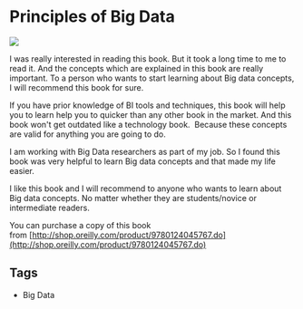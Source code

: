 # Principles of Big Data

![](http://2.bp.blogspot.com/-DlNG57XWpnA/VGg6msKwyeI/AAAAAAAABHg/lw2Nf3sYJ_U/s1600/s.gif)

I was really interested in reading this book. But it took a long time to me to read it. And the concepts which are explained in this book are really important. To a person who wants to start learning about Big data concepts, I will recommend this book for sure.

If you have prior knowledge of BI tools and techniques, this book will help you to learn help you to quicker than any other book in the market. And this book won't get outdated like a technology book.  Because these concepts are valid for anything you are going to do.

I am working with Big Data researchers as part of my job. So I found this book was very helpful to learn Big data concepts and that made my life easier.

I like this book and I will recommend to anyone who wants to learn about Big data concepts. No matter whether they are students/novice or intermediate readers.

You can purchase a copy of this book from [http://shop.oreilly.com/product/9780124045767.do](http://shop.oreilly.com/product/9780124045767.do)

## Tags

- Big Data
